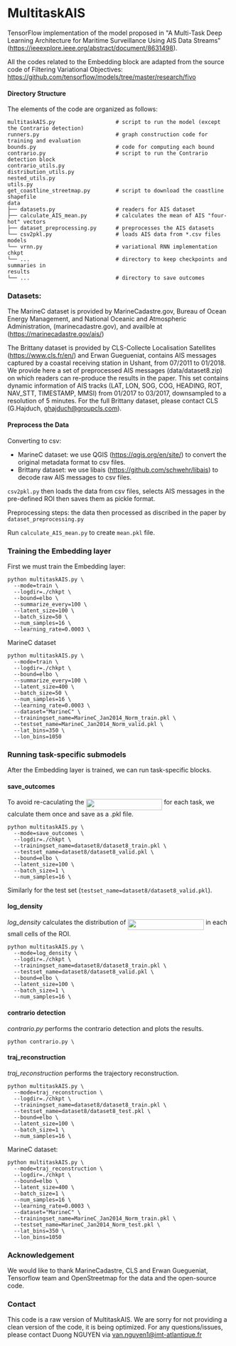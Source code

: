 # MultitaskAIS

TensorFlow implementation of the model proposed in "A Multi-Task Deep Learning Architecture for Maritime Surveillance Using AIS Data Streams" (https://ieeexplore.ieee.org/abstract/document/8631498).

All the codes related to the Embedding block are adapted from the source code of Filtering Variational Objectives:
https://github.com/tensorflow/models/tree/master/research/fivo

#### Directory Structure
The elements of the code are organized as follows:

```
multitaskAIS.py                   # script to run the model (except the Contrario detection)
runners.py                        # graph construction code for training and evaluation
bounds.py                         # code for computing each bound
contrario.py                      # script to run the Contrario detection block
contrario_utils.py
distribution_utils.py
nested_utils.py
utils.py
get_coastline_streetmap.py        # script to download the coastline shapefile
data
├── datasets.py                   # readers for AIS dataset
├── calculate_AIS_mean.py         # calculates the mean of AIS "four-hot" vectors
├── dataset_preprocessing.py      # preprocesses the AIS datasets
└── csv2pkl.py                    # loads AIS data from *.csv files 
models
└── vrnn.py                       # variational RNN implementation
chkpt
└── ...                           # directory to keep checkpoints and summaries in
results
└── ...                           # directory to save outcomes
```

### Datasets:

The MarineC dataset is provided by MarineCadastre.gov, Bureau of Ocean Energy Management, and National Oceanic and Atmospheric Administration, (marinecadastre.gov), and availble at (https://marinecadastre.gov/ais/)

The Brittany dataset is provided by CLS-Collecte Localisation Satellites (https://www.cls.fr/en/) and Erwan Guegueniat, contains AIS messages captured by a coastal receiving station in Ushant, from 07/2011 to 01/2018. We provide here a set of preprocessed AIS messages (data/dataset8.zip) on which readers can re-produce the results in the paper. This set contains dynamic information of AIS tracks (LAT, LON, SOG, COG, HEADING, ROT, NAV_STT, TIMESTAMP, MMSI) from 01/2017 to 03/2017, downsampled to a resolution of 5 minutes. For the full Brittany dataset, please contact CLS (G.Hajduch, ghajduch@groupcls.com).  


#### Preprocess the Data

Converting to csv:
* MarineC dataset: we use QGIS (https://qgis.org/en/site/) to convert the original metadata format to csv files.
* Brittany dataset: we use libais (https://github.com/schwehr/libais) to decode raw AIS messages to csv files.

`csv2pkl.py` then loads the data from csv files, selects AIS messages in the pre-defined ROI then saves them as pickle format.

Preprocessing steps: the data then processed as discribed in the paper by `dataset_preprocessing.py`

Run `calculate_AIS_mean.py` to create `mean.pkl` file.

### Training the Embedding layer

First we must train the Embedding layer:
```
python multitaskAIS.py \
  --mode=train \
  --logdir=./chkpt \
  --bound=elbo \
  --summarize_every=100 \
  --latent_size=100 \
  --batch_size=50 \
  --num_samples=16 \
  --learning_rate=0.0003 \
```
MarineC dataset
```
python multitaskAIS.py \
  --mode=train \
  --logdir=./chkpt \
  --bound=elbo \
  --summarize_every=100 \
  --latent_size=400 \
  --batch_size=50 \
  --num_samples=16 \
  --learning_rate=0.0003 \
  --dataset="MarineC" \
  --trainingset_name=MarineC_Jan2014_Norm_train.pkl \
  --testset_name=MarineC_Jan2014_Norm_valid.pkl \
  --lat_bins=350 \
  --lon_bins=1050
```
### Running task-specific submodels

After the Embedding layer is trained, we can run task-specific blocks.

#### save_outcomes
To avoid re-caculating the <img src="/tex/a2f89e4ad54362f5c067ab4838f1ee5a.svg?invert_in_darkmode&sanitize=true" align=middle width=171.60993795pt height=24.65753399999998pt/> for each task, we calculate them once and save as a .pkl file. 
```
python multitaskAIS.py \
  --mode=save_outcomes \
  --logdir=./chkpt \
  --trainingset_name=dataset8/dataset8_train.pkl \
  --testset_name=dataset8/dataset8_valid.pkl \
  --bound=elbo \
  --latent_size=100 \
  --batch_size=1 \
  --num_samples=16 \
``` 
Similarly for the test set (```testset_name=dataset8/dataset8_valid.pkl```).

#### log_density
*log_density* calculates the distribution of <img src="/tex/a2f89e4ad54362f5c067ab4838f1ee5a.svg?invert_in_darkmode&sanitize=true" align=middle width=171.60993795pt height=24.65753399999998pt/> in each small cells of the ROI.
```
python multitaskAIS.py \
  --mode=log_density \
  --logdir=./chkpt \
  --trainingset_name=dataset8/dataset8_train.pkl \
  --testset_name=dataset8/dataset8_valid.pkl \
  --bound=elbo \
  --latent_size=100 \
  --batch_size=1 \
  --num_samples=16 \
``` 

#### contrario detection
*contrario.py* performs the contrario detection and plots the results.
```
python contrario.py \
``` 
#### traj_reconstruction
*traj_reconstruction* performs the trajectory reconstruction.
```
python multitaskAIS.py \
  --mode=traj_reconstruction \
  --logdir=./chkpt \
  --trainingset_name=dataset8/dataset8_train.pkl \
  --testset_name=dataset8/dataset8_test.pkl \
  --bound=elbo \
  --latent_size=100 \
  --batch_size=1 \
  --num_samples=16 \
``` 
MarineC dataset:
```
python multitaskAIS.py \
  --mode=traj_reconstruction \
  --logdir=./chkpt \
  --bound=elbo \
  --latent_size=400 \
  --batch_size=1 \
  --num_samples=16 \
  --learning_rate=0.0003 \
  --dataset="MarineC" \
  --trainingset_name=MarineC_Jan2014_Norm_train.pkl \
  --testset_name=MarineC_Jan2014_Norm_test.pkl \
  --lat_bins=350 \
  --lon_bins=1050
```

### Acknowledgement

We would like to thank MarineCadastre, CLS and Erwan Guegueniat, Tensorflow team and OpenStreetmap for the data and the open-source code.


### Contact

This code is a raw version of MultitaskAIS. We are sorry for not providing a clean version of the code, it is being optimized.
For any questions/issues, please contact Duong NGUYEN via van.nguyen1@imt-atlantique.fr
